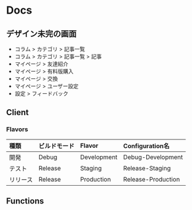 # Docs
## デザイン未完の画面
- コラム > カテゴリ > 記事一覧
- コラム > カテゴリ > 記事一覧 > 記事
- マイページ > 友達紹介
- マイページ > 有料版購入
- マイページ > 交換
- マイページ > ユーザー設定
- 設定 > フィードバック

## Client
### Flavors
種類 | ビルドモード | Flavor | Configuration名
:--- | :--- | :--- | :---
開発 | Debug | Development | Debug-Development
テスト | Release | Staging | Release-Staging
リリース | Release | Production | Release-Production


## Functions
